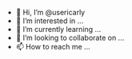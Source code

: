 - 👋 Hi, I’m @usericarly
- 👀 I’m interested in ...
- 🌱 I’m currently learning ...
- 💞️ I’m looking to collaborate on ...
- 📫 How to reach me ...

<!---
usericarly/usericarly is a ✨ special ✨ repository because its `README.md` (this file) appears on your GitHub profile.
You can click the Preview link to take a look at your changes.
--->
